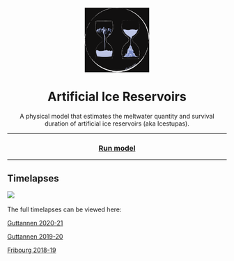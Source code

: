 <p align="center">
<a href="url"><img align="center" alt="screen recorder" src="https://github.com/gayashiva/air_app/blob/master/logos/AIR_logo.png" align="left" height="148" width="148" ></a>
</a>
</p>
<p align="center">
<h1 align="center">Artificial Ice Reservoirs</h1>
</p>
<p align="center"> A physical model that estimates the meltwater quantity and survival duration of artificial ice reservoirs (aka Icestupas). </p>

---

<h3 align="center">
   <a href="https://share.streamlit.io/gayashiva/air_app/app.py">Run model</a> 
</h3>

---

## Timelapses

![](data/guttannen22/figs/Guttannen_Icestupa_2021.gif)

The full timelapses can be viewed here:

[Guttannen 2020-21](https://youtu.be/kXi4abO4YVM) 

[Guttannen 2019-20](https://youtu.be/kcrvhU20OOE) 

[Fribourg 2018-19](https://youtu.be/GhljRBGpxMg)

<!-- ## Project Organization -->

<!--     ├── LICENSE -->
<!--     ├── Makefile           <- Makefile with commands like `make data` or `make train` -->
<!--     ├── README.md          <- The top-level README for developers using this project. -->
<!--     ├── data -->
<!--     │   ├── interim        <- Intermediate data that has been transformed. -->
<!--     │   ├── processed      <- The final, canonical data sets for modeling. -->
<!--     │   └── raw            <- The original, immutable data dump. -->
<!--     │ -->
<!--     ├── reports            <- Generated analysis as HTML, PDF, LaTeX, etc. -->
<!--     │   └── figures        <- Generated graphics and figures to be used in reporting -->
<!--     │ -->
<!--     ├── requirements.txt   <- The requirements file for reproducing the analysis environment -->
<!--     │ -->
<!--     ├── setup.py           <- makes project pip installable (pip install -e .) so src can be imported -->
<!--     ├── src                <- Source code for use in this project. -->
<!--     │   ├── __init__.py    <- Makes src a Python module and provides logging setup -->
<!--     │   │ -->
<!--     │   ├── data           <- Scripts to download or generate data -->
<!--     │   │   ├── settings.py -->
<!--     │   │   └── make_dataset.py -->
<!--     │   │ -->
<!--     │   ├── features       <- Scripts to turn raw data into features for modeling -->
<!--     │   │   └── build_features.py -->
<!--     │   │ -->
<!--     │   ├── models         <- Scripts to train models and then use trained models to make -->
<!--     │   │   │                 predictions -->
<!--     │   │   ├── icestupaClass.py -->
<!--     │   │   └── userApp.py <- Scripts to generate model results -->
<!--     │   │ -->
<!--     │   ├── logs           <- Scripts for logger configuration and output -->
<!--     │   │ -->
<!--     │   └── visualization  <- Scripts to create streamlit web app -->
<!--     │       └── webApp.py -->
<!--     │ -->
<!--     ├── .streamlit         <- Web app theming -->
<!--     │ -->
<!--     └── tox.ini            <- tox file with settings for running tox; see tox.testrun.org -->

<!-- --- -->

<!-- <p><small>Project based on the <a target="_blank" href="https://drivendata.github.io/cookiecutter-data-science/">cookiecutter data science project template</a>. #cookiecutterdatascience</small></p> -->
